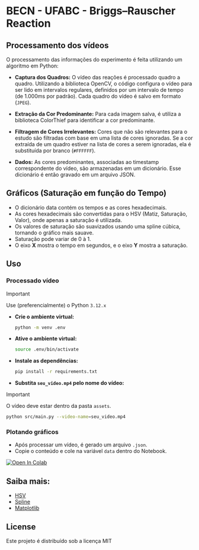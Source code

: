 # BECN - UFABC - Briggs–Rauscher Reaction

## Processamento dos vídeos

O processamento das informações do experimento é feita utilizando um algoritmo em Python:

- **Captura dos Quadros:** O vídeo das reações é processado quadro a quadro. Utilizando a biblioteca OpenCV, o código configura o vídeo para ser lido em intervalos regulares, definidos por um intervalo de tempo (de 1.000ms por padrão). Cada quadro do vídeo é salvo em formato (`JPEG`).

- **Extração da Cor Predominante:** Para cada imagem salva, é utiliza a biblioteca ColorThief para identificar a cor predominante.

- **Filtragem de Cores Irrelevantes:** Cores que não são relevantes para o estudo são filtradas com base em uma lista de cores ignoradas. Se a cor extraída de um quadro estiver na lista de cores a serem ignoradas, ela é substituída por branco (`#FFFFFF`).

- **Dados:** As cores predominantes, associadas ao timestamp correspondente do vídeo, são armazenadas em um dicionário. Esse dicionário é então gravado em um arquivo JSON.

## Gráficos (Saturação em função do Tempo)

- O dicionário data contém os tempos e as cores hexadecimais.
- As cores hexadecimais são convertidas para o HSV (Matiz, Saturação, Valor), onde apenas a saturação é utilizada.
- Os valores de saturação são suavizados usando uma spline cúbica, tornando o gráfico mais sauave.
- Saturação pode variar de 0 à 1.
- O eixo **X** mostra o tempo em segundos, e o eixo **Y** mostra a saturação.

## Uso

### Processado vídeo
> [!IMPORTANT]
> Use (preferencialmente) o Python `3.12.x`

- **Crie o ambiente virtual:**

  ```sh
  python -m venv .env
  ```

- **Ative o ambiente virtual:**

  ```sh
  source .env/bin/activate
  ```

- **Instale as dependências:**

  ```sh
  pip install -r requirements.txt
  ```

- **Substita `seu_video.mp4` pelo nome do vídeo:**

> [!IMPORTANT]
> O vídeo deve estar dentro da pasta `assets`.

  ```sh
  python src/main.py --video-name=seu_video.mp4
  ```

### Plotando gráficos

- Após processar um vídeo, é gerado um arquivo `.json`.
- Copie o conteúdo e cole na variável `data` dentro do Notebook.

[![Open In Colab](https://colab.research.google.com/assets/colab-badge.svg)](https://colab.research.google.com/github/Diogo-ss/Briggs-Rauscher-Reaction-BECN/blob/main/src/Graphics.ipynb)


## Saiba mais:

- [HSV](https://en.wikipedia.org/wiki/HSL_and_HSV)
- [Spline](https://en.wikipedia.org/wiki/Spline_(mathematics))
- [Matplotlib](https://matplotlib.org/)

## License

Este projeto é distribuído sob a licença MIT
